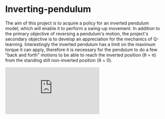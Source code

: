 # Inverting-pendulum
The aim of this project is to acquire a policy for an inverted pendulum model, which will enable it to perform a swing-up movement. In addition to the primary objective of reversing a pendulum's motion, the project's secondary objective is to develop an appreciation for the mechanics of Q-learning. Interestingly the inverted pendulum has a limit on the maximum torque it can apply, therefore it is necessary for the pendulum to do a few "back and forth" motions to be able to reach the inverted position (θ = π) from the standing still non-inverted position (θ = 0).

![alt text](https://github.com/arjune123/Inverting-pendulum/blob/main/pendulum.py)
